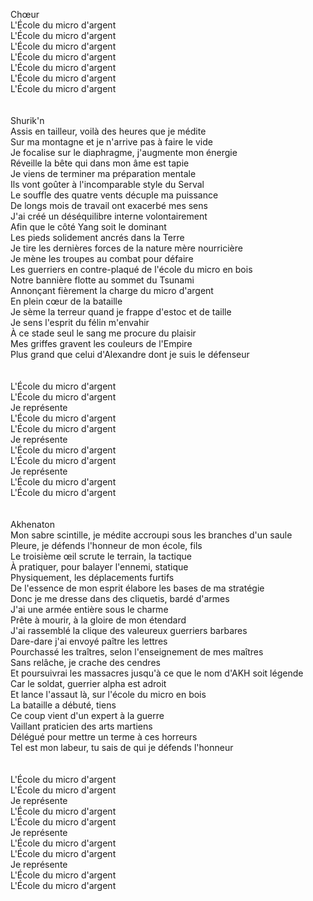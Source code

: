 Chœur<br>
L'École du micro d'argent<br>
L'École du micro d'argent<br>
L'École du micro d'argent<br>
L'École du micro d'argent<br>
L'École du micro d'argent<br>
L'École du micro d'argent<br>
L'École du micro d'argent<br>
<br>
<br>
Shurik'n <br>
Assis en tailleur, voilà des heures que je médite<br>
Sur ma montagne et je n'arrive pas à faire le vide<br>
Je focalise sur le diaphragme, j'augmente mon énergie<br>
Réveille la bête qui dans mon âme est tapie<br>
Je viens de terminer ma préparation mentale<br>
Ils vont goûter à l'incomparable style du Serval<br>
Le souffle des quatre vents décuple ma puissance<br>
De longs mois de travail ont exacerbé mes sens<br>
J'ai créé un déséquilibre interne volontairement<br>
Afin que le côté Yang soit le dominant<br>
Les pieds solidement ancrés dans la Terre<br>
Je tire les dernières forces de la nature mère nourricière<br>
Je mène les troupes au combat pour défaire<br>
Les guerriers en contre-plaqué de l'école du micro en bois<br>
Notre bannière flotte au sommet du Tsunami<br>
Annonçant fièrement la charge du micro d'argent<br>
En plein cœur de la bataille<br>
Je sème la terreur quand je frappe d'estoc et de taille<br>
Je sens l'esprit du félin m'envahir<br>
À ce stade seul le sang me procure du plaisir<br>
Mes griffes gravent les couleurs de l'Empire<br>
Plus grand que celui d'Alexandre dont je suis le défenseur<br>
<br>
<br>
L'École du micro d'argent<br>
L'École du micro d'argent<br>
Je représente<br>
L'École du micro d'argent<br>
L'École du micro d'argent<br>
Je représente<br>
L'École du micro d'argent<br>
L'École du micro d'argent<br>
Je représente<br>
L'École du micro d'argent<br>
L'École du micro d'argent<br>
<br>
<br>
Akhenaton<br>
Mon sabre scintille, je médite accroupi sous les branches d'un saule<br>
Pleure, je défends l'honneur de mon école, fils<br>
Le troisième œil scrute le terrain, la tactique<br>
À pratiquer, pour balayer l'ennemi, statique<br>
Physiquement, les déplacements furtifs<br>
De l'essence de mon esprit élabore les bases de ma stratégie<br>
Donc je me dresse dans des cliquetis, bardé d'armes<br>
J'ai une armée entière sous le charme<br>
Prête à mourir, à la gloire de mon étendard<br>
J'ai rassemblé la clique des valeureux guerriers barbares<br>
Dare-dare j'ai envoyé paître les lettres<br>
Pourchassé les traîtres, selon l'enseignement de mes maîtres<br>
Sans relâche, je crache des cendres<br>
Et poursuivrai les massacres jusqu'à ce que le nom d'AKH soit légende<br>
Car le soldat, guerrier alpha est adroit<br>
Et lance l'assaut là, sur l'école du micro en bois<br>
La bataille a débuté, tiens<br>
Ce coup vient d'un expert à la guerre<br>
Vaillant praticien des arts martiens<br>
Délégué pour mettre un terme à ces horreurs<br>
Tel est mon labeur, tu sais de qui je défends l'honneur<br>
<br>
<br>
L'École du micro d'argent<br>
L'École du micro d'argent<br>
Je représente<br>
L'École du micro d'argent<br>
L'École du micro d'argent<br>
Je représente<br>
L'École du micro d'argent<br>
L'École du micro d'argent<br>
Je représente<br>
L'École du micro d'argent<br>
L'École du micro d'argent<br>